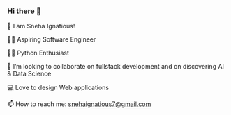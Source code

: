 ### Hi there 👋

👋  I am Sneha Ignatious!

👩‍🎓  Aspiring Software Engineer

👩‍💻  Python Enthusiast

🧠  I’m looking to collaborate on fullstack development and on discovering AI & Data Science

💻  Love to design Web applications

📫  How to reach me: snehaignatious7@gmail.com
